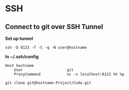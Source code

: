 # SSH

## Connect to git over SSH Tunnel
**Set up tunnel**

`ssh -D 8123 -f -C -q -N user@hostname`

**In ~/.ssh/config**
```
Host hostname                                                                    
    User                    git
    ProxyCommand            nc -x localhost:8123 %h %p
```

`git clone git@hostname:Project/Code.git`
